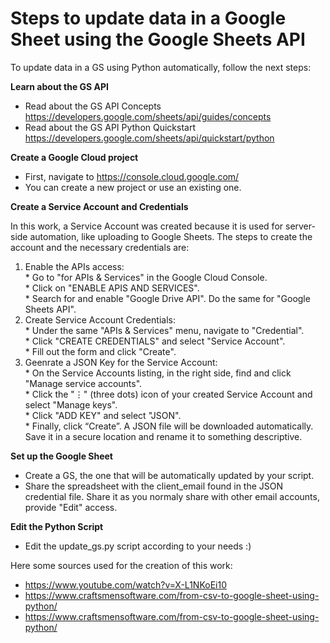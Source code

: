 # Steps to update data in a Google Sheet using the Google Sheets API
To update data in a GS using Python automatically, follow the next steps:

__Learn about the GS API__
* Read about the GS API Concepts https://developers.google.com/sheets/api/guides/concepts
* Read about the GS API Python Quickstart https://developers.google.com/sheets/api/quickstart/python

__Create a Google Cloud project__
* First, navigate to https://console.cloud.google.com/ 
* You can create a new project or use an existing one.

__Create a Service Account and Credentials__

In this work, a Service Account was created because it is used for server-side automation, like uploading to Google Sheets. The steps to create the account and the necessary credentials are:
1. Enable the APIs access:\
        * Go to "for APIs & Services" in the Google Cloud Console.\
        * Click on "ENABLE APIS AND SERVICES".\
        * Search for and enable "Google Drive API". Do the same for "Google Sheets API".
2. Create Service Account Credentials:\
        * Under the same "APIs & Services" menu, navigate to "Credential".\
        * Click "CREATE CREDENTIALS" and select "Service Account".\
        * Fill out the form and click "Create".
3. Geenrate a JSON Key for the Service Account:\
        * On the Service Accounts listing, in the right side, find and click "Manage service accounts".\
        * Click the "⋮" (three dots) icon of your created Service Account and select "Manage keys".\
        * Click "ADD KEY" and select "JSON".\
        * Finally, click “Create”. A JSON file will be downloaded automatically. Save it in a secure location and rename it to something descriptive.

__Set up the Google Sheet__
* Create a GS, the one that will be automatically updated by your script.
* Share the spreadsheet with the client_email found in the JSON credential file. Share it as you normaly share with other email accounts, provide "Edit" access.

__Edit the Python Script__
* Edit the update_gs.py script according to your needs :)

Here some sources used for the creation of this work: 
- https://www.youtube.com/watch?v=X-L1NKoEi10
- https://www.craftsmensoftware.com/from-csv-to-google-sheet-using-python/ 
- https://www.craftsmensoftware.com/from-csv-to-google-sheet-using-python/